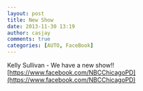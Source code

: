 ```yaml
---
layout: post
title: New Show
date: 2013-11-30 13:19
author: casjay
comments: true
categories: [AUTO, FaceBook]
---
```


Kelly Sullivan - We have a new show!!  
[https://www.facebook.com/NBCChicagoPD](https://www.facebook.com/NBCChicagoPD)  
